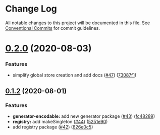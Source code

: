 # Change Log

All notable changes to this project will be documented in this file.
See [Conventional Commits](https://conventionalcommits.org) for commit guidelines.

# [0.2.0](https://github.com/apache-superset/encodable/compare/@encodable/registry@0.1.2...@encodable/registry@0.2.0) (2020-08-03)


### Features

* simplify global store creation and add docs ([#47](https://github.com/apache-superset/encodable/issues/47)) ([73087f1](https://github.com/apache-superset/encodable/commit/73087f14cc5f8f0f07cda6612a7a5e851a3817b6))





## [0.1.2](https://github.com/apache-superset/encodable/compare/@encodable/registry@0.1.2...@encodable/registry@0.1.2) (2020-08-01)


### Features

* **generator-encodable:** add new generator package ([#43](https://github.com/apache-superset/encodable/issues/43)) ([fc48289](https://github.com/apache-superset/encodable/commit/fc48289dd487bdd71550d143d2854e9be74d2cd7))
* **registry:** add makeSingleton ([#44](https://github.com/apache-superset/encodable/issues/44)) ([5251e90](https://github.com/apache-superset/encodable/commit/5251e903f54ae5cfc525e932a41543d656e3cf75))
* add registry package ([#42](https://github.com/apache-superset/encodable/issues/42)) ([826e0c5](https://github.com/apache-superset/encodable/commit/826e0c554a8f7e743ad0a4fea52ce34e7c04ae01))
